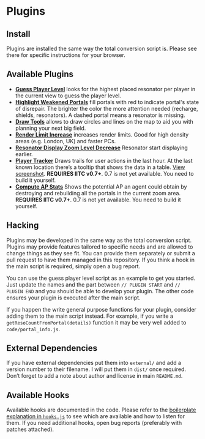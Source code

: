 Plugins
=======

Install
-------
Plugins are installed the same way the total conversion script is. Please see there for specific instructions for your browser.


Available Plugins
-----------------

- [**Guess Player Level**](https://raw.github.com/breunigs/ingress-intel-total-conversion/gh-pages/plugins/guess-player-levels.user.js) looks for the highest placed resonator per player in the current view to guess the player level.
- [**Highlight Weakened Portals**](https://raw.github.com/breunigs/ingress-intel-total-conversion/gh-pages/plugins/show-portal-weakness.user.js) fill portals with red to indicate portal's state of disrepair. The brighter the color the more attention needed (recharge, shields, resonators). A dashed portal means a resonator is missing.
- [**Draw Tools**](https://raw.github.com/breunigs/ingress-intel-total-conversion/gh-pages/plugins/draw-tools.user.js) allows to draw circles and lines on the map to aid you with planning your next big field.
- [**Render Limit Increase**](https://raw.github.com/breunigs/ingress-intel-total-conversion/gh-pages/plugins/render-limit-increase.user.js) increases render limits. Good for high density areas (e.g. London, UK) and faster PCs.
- [**Resonator Display Zoom Level Decrease**](https://raw.github.com/breunigs/ingress-intel-total-conversion/gh-pages/plugins/resonator-display-zoom-level-decrease.user.js) Resonator start displaying earlier.
- [**Player Tracker**](https://raw.github.com/breunigs/ingress-intel-total-conversion/gh-pages/plugins/player-tracker.user.js) Draws trails for user actions in the last hour. At the last known location there’s a tooltip that shows the data in a table. [View screenshot](http://breunigs.github.com/ingress-intel-total-conversion/screenshots/plugin_player_tracker.png). **REQUIRES IITC v0.7+**. 0.7 is not yet available. You need to build it yourself.
- [**Compute AP Stats**](https://raw.github.com/breunigs/ingress-intel-total-conversion/gh-pages/plugins/compute-ap-stats.user.js) Shows the potential AP an agent could obtain by destroying and rebuilding all the portals in the current zoom area. **REQUIRES IITC v0.7+**. 0.7 is not yet available. You need to build it yourself.

Hacking
-------

Plugins may be developed in the same way as the total conversion script. Plugins may provide features tailored to specific needs and are allowed to change things as they see fit. You can provide them separately or submit a pull request to have them managed in this repository.
If you think a hook in the main script is required, simply open a bug report.

You can use the guess player level script as an example to get you started. Just update the names and the part between `// PLUGIN START` and  `// PLUGIN END` and you should be able to develop your plugin. The other code ensures your plugin is executed after the main script.

If you happen the write general purpose functions for your plugin, consider adding them to the main script instead. For example, if you write a `getResoCountFromPortal(details)` function it may be very well added to `code/portal_info.js`.

External Dependencies
---------------------

If you have external dependencies put them into `external/` and add a version number to their filename. I will put them in `dist/` once required. Don’t forget to add a note about author and license in main `README.md`.


Available Hooks
---------------

Available hooks are documented in the code. Please refer to the [boilerplate explanation in `hooks.js`](https://raw.github.com/breunigs/ingress-intel-total-conversion/gh-pages/code/hooks.js) to see which are available and how to listen for them. If you need additional hooks, open bug reports (preferably with patches attached).
